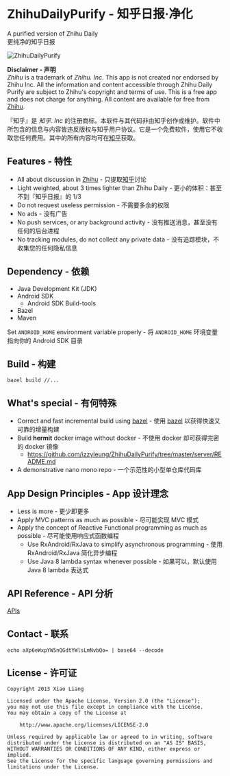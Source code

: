 ZhihuDailyPurify - 知乎日报·净化
================

A purified version of Zhihu Daily  
更纯净的知乎日报

![ZhihuDailyPurify](https://raw.githubusercontent.com/izzyleung/ZhihuDailyPurify/master/ZhihuDailyPurify.png)

__Disclaimer - 声明__  
*Zhihu* is a trademark of *Zhihu. Inc*. This app is not created nor endorsed by Zhihu Inc. All the information and content accessible through Zhihu Daily Purify are subject to Zhihu's copyright and terms of use. This is a free app and does not charge for anything. All content are available for free from [Zhihu](http://www.zhihu.com).

『知乎』是 *知乎. Inc* 的注册商标。本软件与其代码非由知乎创作或维护。软件中所包含的信息与内容皆违反版权与知乎用户协议。它是一个免费软件，使用它不收取您任何费用。其中的所有内容均可在[知乎](http://www.zhihu.com)获取。

## Features - 特性
  - All about discussion in [Zhihu](http://www.zhihu.com) - 只提取[知乎](http://www.zhihu.com)讨论
  - Light weighted, about 3 times lighter than Zhihu Daily - 更小的体积：甚至不到『知乎日报』的 1/3
  - Do not request useless permission - 不需要多余的权限
  - No ads - 没有广告
  - No push services, or any background activity - 没有推送消息，甚至没有任何的后台进程
  - No tracking modules, do not collect any private data - 没有追踪模块，不收集您的任何隐私信息

## Dependency - 依赖
  - Java Development Kit (JDK)
  - Android SDK
    - Android SDK Build-tools
  - Bazel
  - Maven

Set `ANDROID_HOME` environment variable properly - 将 `ANDROID_HOME` 环境变量指向你的 Android SDK 目录  

## Build - 构建
`bazel build //...`  

## What's special - 有何特殊
  - Correct and fast incremental build using [bazel](bazel.build) - 使用 [bazel](bazel.build) 以获得快速又可靠的增量构建
  - Build __hermit__ docker image without docker - 不使用 docker 却可获得完密的 docker 镜像
    - https://github.com/izzyleung/ZhihuDailyPurify/tree/master/server/README.md
  - A demonstrative nano mono repo - 一个示范性的小型单仓库代码库

## App Design Principles - App 设计理念
  - Less is more - 更少即更多
  - Apply MVC patterns as much as possible - 尽可能实现 MVC 模式
  - Apply the concept of Reactive Functional programming as much as possible - 尽可能使用响应式函数编程
    - Use RxAndroid/RxJava to simplify asynchronous programming - 使用 RxAndroid/RxJava 简化异步编程
    - Use Java 8 lambda syntax whenever possible - 如果可以，默认使用 Java 8 lambda 表达式

## API Reference - API 分析
[APIs](https://github.com/izzyleung/ZhihuDailyPurify/wiki/%E7%9F%A5%E4%B9%8E%E6%97%A5%E6%8A%A5-API-%E5%88%86%E6%9E%90)

## Contact - 联系
`echo aXp6eWxpYW5nQGdtYWlsLmNvbQo= | base64 --decode`

## License - 许可证
    Copyright 2013 Xiao Liang

    Licensed under the Apache License, Version 2.0 (the "License");
    you may not use this file except in compliance with the License.
    You may obtain a copy of the License at

        http://www.apache.org/licenses/LICENSE-2.0

    Unless required by applicable law or agreed to in writing, software
    distributed under the License is distributed on an "AS IS" BASIS,
    WITHOUT WARRANTIES OR CONDITIONS OF ANY KIND, either express or implied.
    See the License for the specific language governing permissions and
    limitations under the License.

